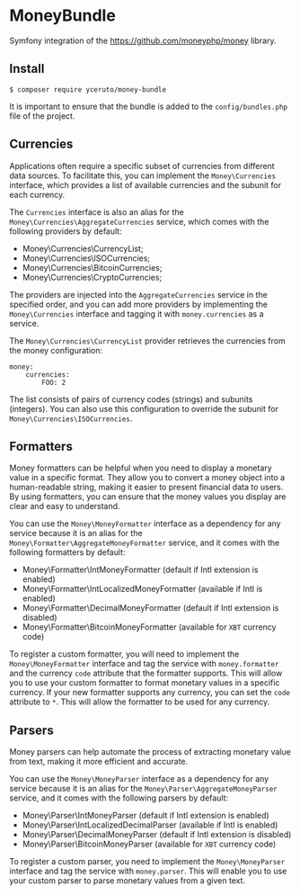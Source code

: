 # MoneyBundle

Symfony integration of the https://github.com/moneyphp/money library.

## Install

    $ composer require yceruto/money-bundle

It is important to ensure that the bundle is added to the `config/bundles.php` file of the project.

## Currencies

Applications often require a specific subset of currencies from different data sources. To facilitate this, you can 
implement the `Money\Currencies` interface, which provides a list of available currencies and the subunit for each currency.

The `Currencies` interface is also an alias for the `Money\Currencies\AggregateCurrencies` service, which 
comes with the following providers by default:

 * Money\Currencies\CurrencyList;
 * Money\Currencies\ISOCurrencies;
 * Money\Currencies\BitcoinCurrencies;
 * Money\Currencies\CryptoCurrencies;

The providers are injected into the `AggregateCurrencies` service in the specified order, and you can add more providers 
by implementing the `Money\Currencies` interface and tagging it with `money.currencies` as a service.

The `Money\Currencies\CurrencyList` provider retrieves the currencies from the money configuration:

    money:
        currencies:
            FOO: 2

The list consists of pairs of currency codes (strings) and subunits (integers). You can also use this configuration to 
override the subunit for `Money\Currencies\ISOCurrencies`.

## Formatters

Money formatters can be helpful when you need to display a monetary value in a specific format. They allow you to convert a 
money object into a human-readable string, making it easier to present financial data to users. By using formatters, you 
can ensure that the money values you display are clear and easy to understand.

You can use the `Money\MoneyFormatter` interface as a dependency for any service because it is an alias for the `Money\Formatter\AggregateMoneyFormatter` 
service, and it comes with the following formatters by default:

 * Money\Formatter\IntMoneyFormatter (default if Intl extension is enabled)
 * Money\Formatter\IntLocalizedMoneyFormatter (available if Intl is enabled)
 * Money\Formatter\DecimalMoneyFormatter (default if Intl extension is disabled)
 * Money\Formatter\BitcoinMoneyFormatter (available for `XBT` currency code)

To register a custom formatter, you will need to implement the `Money\MoneyFormatter` interface and tag the service with 
`money.formatter` and the currency `code` attribute that the formatter supports. This will allow you to use your custom 
formatter to format monetary values in a specific currency. If your new formatter supports any currency, you can set the 
`code` attribute to `*`. This will allow the formatter to be used for any currency.

## Parsers

Money parsers can help automate the process of extracting monetary value from text, making it more efficient and accurate.

You can use the `Money\MoneyParser` interface as a dependency for any service because it is an alias for the `Money\Parser\AggregateMoneyParser`
service, and it comes with the following parsers by default:

 * Money\Parser\IntMoneyParser (default if Intl extension is enabled)
 * Money\Parser\IntLocalizedDecimalParser (available if Intl is enabled)
 * Money\Parser\DecimalMoneyParser (default if Intl extension is disabled)
 * Money\Parser\BitcoinMoneyParser (available for `XBT` currency code)

To register a custom parser, you need to implement the `Money\MoneyParser` interface and tag the service with `money.parser`. 
This will enable you to use your custom parser to parse monetary values from a given text.
